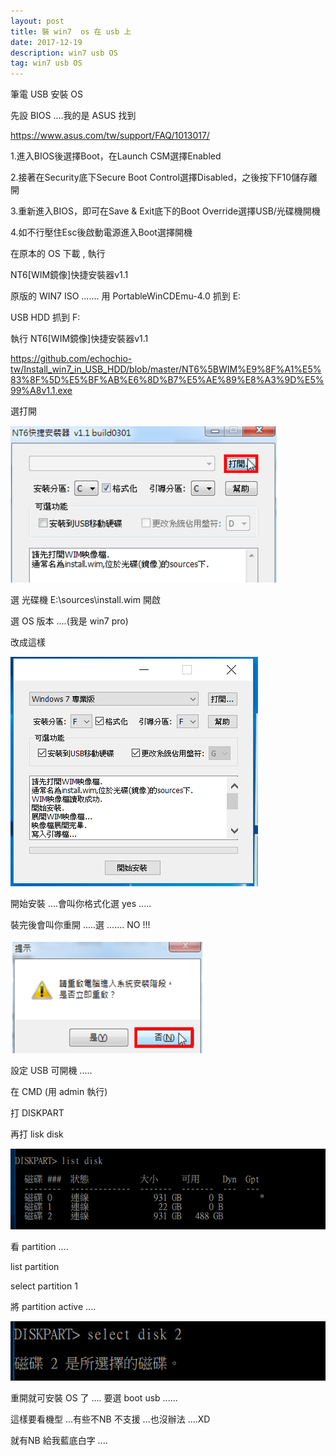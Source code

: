 ```yaml
---
layout: post
title: 裝 win7  os 在 usb 上
date: 2017-12-19
description: win7 usb OS
tag: win7 usb OS
--- 
```

筆電  USB 安裝 OS

先設 BIOS ....我的是 ASUS 找到

https://www.asus.com/tw/support/FAQ/1013017/

1.進入BIOS後選擇Boot，在Launch CSM選擇Enabled

2.接著在Security底下Secure Boot Control選擇Disabled，之後按下F10儲存離開

3.重新進入BIOS，即可在Save & Exit底下的Boot Override選擇USB/光碟機開機

4.如不行壓住Esc後啟動電源進入Boot選擇開機

在原本的 OS 下載 , 執行

NT6[WIM鏡像]快捷安裝器v1.1

原版的 WIN7 ISO ....... 用 PortableWinCDEmu-4.0 抓到 E:

USB HDD 抓到 F: 

執行  NT6[WIM鏡像]快捷安裝器v1.1 

https://github.com/echochio-tw/Install_win7_in_USB_HDD/blob/master/NT6%5BWIM%E9%8F%A1%E5%83%8F%5D%E5%BF%AB%E6%8D%B7%E5%AE%89%E8%A3%9D%E5%99%A8v1.1.exe

 選打開
 
 <img src="/images/posts/usb-os/a1.png">
 
 選 光碟機 E:\sources\install.wim 開啟

選 OS 版本 ....(我是 win7 pro)

改成這樣

 <img src="/images/posts/usb-os/a2.png">
 
 開始安裝 ....會叫你格式化選 yes .....

裝完後會叫你重開 .....選 ....... NO !!!

<img src="/images/posts/usb-os/a3.png">

設定 USB 可開機 .....

在 CMD (用 admin 執行) 

打 DISKPART 

再打 lisk disk

<img src="/images/posts/usb-os/a4.png">

看 partition ....

list partition

select partition 1

將 partition active ....

<img src="/images/posts/usb-os/a5.png">

重開就可安裝 OS 了 .... 要選 boot usb ......

這樣要看機型 ...有些不NB 不支援 ...也沒辦法 ....XD

就有NB 給我藍底白字 ....

